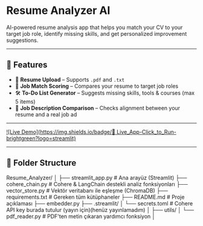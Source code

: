 # Resume Analyzer AI

AI-powered resume analysis app that helps you match your CV to your target job role, identify missing skills, and get personalized improvement suggestions.


---

## 🚀 Features

- 📄 **Resume Upload** – Supports `.pdf` and `.txt`
- 🎯 **Job Match Scoring** – Compares your resume to target job roles
- 🛠️ **To-Do List Generator** – Suggests missing skills, tools & courses (max 5 items)
- 🧩 **Job Description Comparison** – Checks alignment between your resume and a real job ad

---
[![Live Demo](https://img.shields.io/badge/🔗 Live_App-Click_to_Run-brightgreen?logo=streamlit)](https://resume-analyzer-with-ai.streamlit.app/)

---

## 📂 Folder Structure
Resume_Analyzer/
│
├── streamlit_app.py              # Ana arayüz (Streamlit)
├── cohere_chain.py               # Cohere & LangChain destekli analiz fonksiyonları
├── vector_store.py               # Vektör veritabanı ile eşleşme (ChromaDB)
├── requirements.txt              # Gereken tüm kütüphaneler
├── README.md                     # Proje açıklaması
├── embedder.py
├── .streamlit/
│   └── secrets.toml              # Cohere API key burada tutulur (yayın için)(henüz yayınlamadım)
│
├── utils/
│   └── pdf_reader.py             # PDF'ten metin çıkaran yardımcı fonksiyon
│


